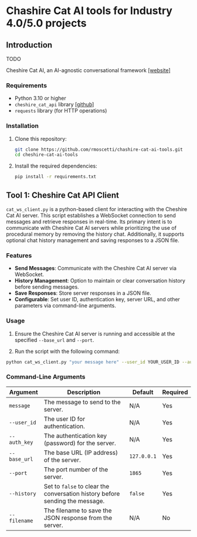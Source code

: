 # Chashire Cat AI tools for Industry 4.0/5.0 projects

## Introduction
TODO

Cheshire Cat AI, an AI-agnostic conversational framework [[website]](https://cheshire-cat-ai.github.io/docs/)

### Requirements

- Python 3.10 or higher
- `cheshire_cat_api` library [[github]](https://github.com/cheshire-cat-ai/api-client-py/tree/main)
- `requests` library (for HTTP operations)

### Installation

1. Clone this repository:
    ```bash
    git clone https://github.com/rmoscetti/chashire-cat-ai-tools.git
    cd cheshire-cat-ai-tools
    ```

2. Install the required dependencies:
    ```bash
    pip install -r requirements.txt
    ```

## Tool 1: Cheshire Cat API Client

`cat_ws_client.py` is a python-based client for interacting with the Cheshire Cat AI server. This script establishes a WebSocket connection to send messages and retrieve responses in real-time. Its primary intent is to communicate with Cheshire Cat AI servers while prioritizing the use of procedural memory by removing the history chat. Additionally, it supports optional chat history management and saving responses to a JSON file.

### Features

- **Send Messages**: Communicate with the Cheshire Cat AI server via WebSocket.
- **History Management**: Option to maintain or clear conversation history before sending messages.
- **Save Responses**: Store server responses in a JSON file.
- **Configurable**: Set user ID, authentication key, server URL, and other parameters via command-line arguments.

### Usage

1. Ensure the Cheshire Cat AI server is running and accessible at the specified `--base_url` and `--port`.

2. Run the script with the following command:
```bash
python cat_ws_client.py "your message here" --user_id YOUR_USER_ID --auth_key YOUR_AUTH_KEY [OPTIONS]
```

### Command-Line Arguments

| Argument      | Description                                                     | Default    | Required |
|---------------|-----------------------------------------------------------------|------------|----------|
| `message`     | The message to send to the server.                | N/A        | Yes      |
| `--user_id`   | The user ID for authentication.                                | N/A        | Yes      |
| `--auth_key`  | The authentication key (password) for the server.            | N/A        | Yes      |
| `--base_url`  | The base URL (IP address) of the server.                       | `127.0.0.1`| Yes       |
| `--port`      | The port number of the server.                           | `1865`     | Yes       |
| `--history`   | Set to `false` to clear the conversation history before sending the message. | `false` | Yes       |
| `--filename`  | The filename to save the JSON response from the server.        | N/A        | No       |
